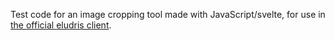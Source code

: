 Test code for an image cropping tool made with JavaScript/svelte, for use in [the official eludris client](https://github.com/eludris/client).